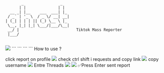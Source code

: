 ```
       _                _   
      | |              | |  
  __ _| |__    ___  ___| |_ 
 / _` | '_ \  / _ \/ __| __|
| (_| | | | || (_) \__ \ |_ 
 \__, |_| |_| \___/|___/\__|     
 __/ |                         Tiktok Mass Reporter              
 |___/
```
```
```
<img src="https://cdn.discordapp.com/attachments/980194498565001249/981592765509017640/unknown.png">
```
```
```
```
How to use ?

click report on profile
<img src="https://cdn.discordapp.com/attachments/980194498565001249/981593002990522398/unknown.png">
check ctrl shift i requests and copy link
<img src="https://cdn.discordapp.com/attachments/980194498565001249/981593172486529054/unknown.png">
copy username
<img src="https://cdn.discordapp.com/attachments/980194498565001249/981593361083420822/unknown.png">
Entre Threads
<img src="https://cdn.discordapp.com/attachments/980194498565001249/981593728135331900/unknown.png">
<img src="https://cdn.discordapp.com/attachments/980194498565001249/981593834830045204/unknown.png">
✅Press Enter sent report
```
```
